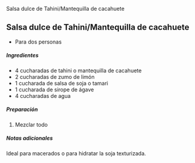 Salsa dulce de Tahini/Mantequilla de cacahuete

## Salsa dulce de Tahini/Mantequilla de cacahuete

* Para dos personas

##### Ingredientes

* 4 cucharadas de tahini o mantequilla de cacahuete
* 2 cucharadas de zumo de limón
* 1 cucharada de salsa de soja o tamari
* 1 cucharada de sirope de ágave
* 4 cucharadas de agua


##### Preparación

1. Mezclar todo


##### Notas adicionales

Ideal para macerados o para hidratar la soja texturizada.